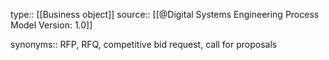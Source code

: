 type:: [[Business object]]
source:: [[@Digital Systems Engineering Process Model Version: 1.0]]
 
synonyms:: RFP, RFQ, competitive bid request, call for proposals
